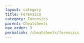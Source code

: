 ```yaml
---
layout: category
title: Forensics
category: Forensics
parent: Cheatsheets
nav_order: 3
permalink: /cheatsheets/forensics
---
```

